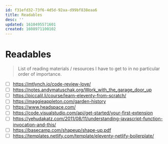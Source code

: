 ```yaml
---
id: f31efd32-73f6-4d5d-92aa-d99bf838eaa6
title: Readables
desc: ''
updated: 1610495571601
created: 1608971100102
---
```


# Readables

> List of reading materials / resources I have to get to in no particular order of importance.

- [ ] https://mtlynch.io/code-review-love/
- [ ] https://notes.andymatuschak.org/Work_with_the_garage_door_up
- [ ] https://piccalil.li/course/learn-eleventy-from-scratch/
- [ ] https://maggieappleton.com/garden-history
- [ ] https://www.headspace.com/
- [ ] https://code.visualstudio.com/api/get-started/your-first-extension
- [ ] https://yehudakatz.com/2011/08/11/understanding-javascript-function-invocation-and-this/
- [ ] https://basecamp.com/shapeup/shape-up.pdf
- [ ] https://templates.netlify.com/template/eleventy-netlify-boilerplate/
